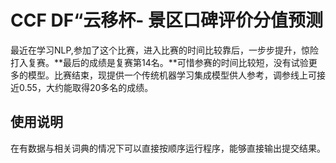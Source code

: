 # CCF DF“云移杯- 景区口碑评价分值预测
最近在学习NLP,参加了这个比赛，进入比赛的时间比较靠后，一步步提升，惊险打入复赛。**最后的成绩是复赛第14名。**可惜参赛的时间比较短，没有试验更多的模型。比赛结束，现提供一个传统机器学习集成模型供人参考，调参线上可接近0.55，大约能取得20多名的成绩。

## 使用说明
在有数据与相关词典的情况下可以直接按顺序运行程序，能够直接输出提交结果。